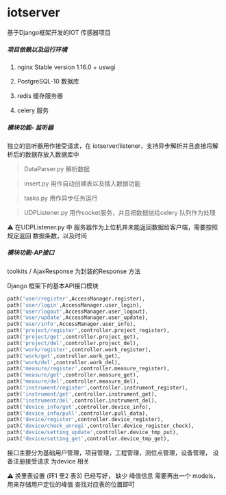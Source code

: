 # iotserver
基于Django框架开发的IOT 传感器项目



##### 项目依赖以及运行环境

1. nginx Stable version 1.16.0 + uswgi

2. PostgreSQL-10 数据库

3. redis 缓存服务器

4. celery 服务



##### 模块功能- 监听器

独立的监听器用作接受请求，在 iotserver/listener，支持异步解析并且直接将解析后的数据存放入数据库中

> DataParser.py 解析数据

> insert.py 用作自动创建表以及插入数据功能

> tasks.py 用作异步任务运行

> UDPListener.py 用作socket服务，并且把数据抛给celery 队列作为处理

⚠️ 在UDPListener.py 中 服务器作为上位机并未能返回数据给客户端，需要按照规定返回 数据条数，以及时间



##### 模块功能-AP接口



toolkits / AjaxResponse 为封装的Response 方法

Django 框架下的基本API接口模块

```python
path('user/register',AccessManager.register),
path('user/login',AccessManager.user_login),
path('user/logout',AccessManager.user_logout),
path('user/update',AccessManager.user_update),
path('user/info',AccessManager.user_info),
path('project/register',controller.project_register),
path('project/get',controller.project_get),
path('project/del',controller.project_del),
path('work/register',controller.work_register),
path('work/get',controller.work_get),
path('work/del',controller.work_del),
path('measure/register',controller.measure_register),
path('measure/get',controller.measure_get),
path('measure/del',controller.measure_del),
path('instrument/register',controller.instrument_register),
path('instrument/get',controller.instrument_get),
path('instrument/del',controller.instrument_del),
path('device_info/get',controller.device_info),
path('device_info/pull',controller.pull_data),
path('device/register',controller.device_register),
path('device/check_unregi',controller.device_register_check),
path('device/setting_update',controller.device_tmp_put),
path('device/setting_get',controller.device_tmp_get),
```



接口主要分为基础用户管理，项目管理，工程管理，测位点管理，设备管理，  设备注册接受请求 为device 相关

⚠️ 换里表设置 (环1 里2 表3) 已经写好， 缺少 峰值信息 需要再出一个 models，用来存储用户定位的峰值 查找对应表的位置即可